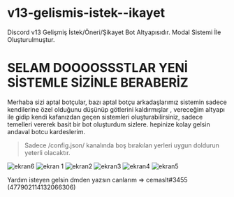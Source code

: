 # v13-gelismis-istek--ikayet
Discord v13 Gelişmiş İstek/Öneri/Şikayet Bot Altyapısıdır. Modal Sistemi İle Oluşturulmuştur.


# SELAM DOOOOSSSTLAR YENİ SİSTEMLE SİZİNLE BERABERİZ

Merhaba sizi aptal botçular, bazı aptal botçu arkadaşlarımız sistemin sadece kendilerine özel olduğunu düşünüp götlerini kaldırmışlar ,
vereceğim altyapı ile gidip kendi kafanızdan geçen sistemleri oluşturabilirsiniz, sadece temelleri vererek basit bir bot oluşturdum sizlere.
hepinize kolay gelsin andaval botcu kardeslerim.

> Sadece /config.json/ kanalında boş bırakılan yerleri uygun doldurun yeterli olacaktır.


![ekran6](https://user-images.githubusercontent.com/117478535/205148108-8b8e3473-8c50-4484-82dc-ebe9b7d99bc5.PNG)
![ekran 1](https://user-images.githubusercontent.com/117478535/205147996-2949738d-4432-4cfd-a6aa-f9b74271218b.PNG)
![ekran2](https://user-images.githubusercontent.com/117478535/205148021-494d12c6-f2a3-4dc3-a26d-d162dc7bac86.PNG)
![ekran3](https://user-images.githubusercontent.com/117478535/205148038-ad56e203-fe1b-4fc7-b107-39ff6aba6302.PNG)
![ekran4](https://user-images.githubusercontent.com/117478535/205148053-e4019e51-3c42-40f3-8ccb-b2ce00179c82.PNG)
![ekran5](https://user-images.githubusercontent.com/117478535/205148072-38937d74-2e22-43e1-9ab5-6e79f41bbc84.PNG)


Yardım isteyen gelsin dmden yazsın canlarım => cemaslt#3455 (477902114132066306)
